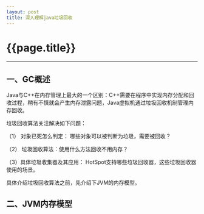 ```yaml
---
layout: post
title: 深入理解java垃圾回收
---
```




# {{page.title}}

------

## 一、GC概述

Java与C++在内存管理上最大的一个区别：C++需要在程序中实现内存分配和回收过程，稍有不慎就会产生内存泄露问题，Java虚拟机通过垃圾回收机制管理内存回收。



垃圾回收算法关注解决如下问题：

（1） 对象已死怎么判定： 哪些对象可以被判断为垃圾，需要被回收？

（2） 垃圾回收算法：使用什么方法回收不用内存？

（3）具体垃圾收集器及其应用： HotSpot支持哪些垃圾回收器，这些垃圾回收器使用的场景。

具体介绍垃圾回收算法之前，先介绍下JVM的内存模型。

## 二、JVM内存模型





